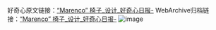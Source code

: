 好奇心原文链接：[“Marenco” 椅子_设计_好奇心日报-](https://www.qdaily.com/articles/7097.html)
WebArchive归档链接：[“Marenco” 椅子_设计_好奇心日报-](http://web.archive.org/web/20190623171735/https://www.qdaily.com/articles/7097.html)
![image](http://ww3.sinaimg.cn/large/007d5XDply1g3wbhhi9mej30u02gojxi)